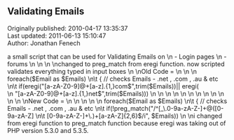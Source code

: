 ## Validating Emails  
Originally published: 2010-04-17 13:35:37  
Last updated: 2011-06-13 15:10:47  
Author: Jonathan Fenech  
  
a small script that can be used for Validating Emails on \n - Login pages\n - forums \n\n\n\nchanged to preg_match from eregi function. now scripted validates everything typed in input boxes \n\nOld Code = \n\n\n           foreach($Email as $Emails)\n\t   { // checks Emails - .net , .com , .au  & etc\n\t   if(eregi("[a-zA-Z0-9]@+[a-z].{1,}com$",trim($Emails))|| eregi(            \n           "[a-zA-Z0-9]@+[a-z].{1,}net$",trim($Emails)))\n\n\n\n\n\n\n\n\n\n\n\n\nNew Code = \n\n\n\n\n           foreach($Email as $Emails)\n\t   { // checks Emails - .net , .com , .au  & etc\n\t   if(!preg_match("/^[_\\.0-9a-zA-Z-]+@([0-9a-zA-Z]\n\t   [0-9a-zA-Z-]+\\.)+[a-zA-Z]{2,6}$/i", $Emails))\n\ni changed from eregi function to preg_match function because eregi was taking out of PHP version 5.3.0 and 5.3.5.